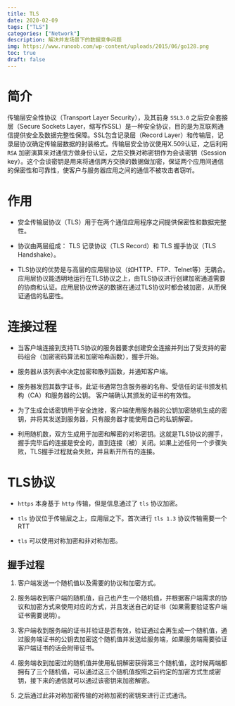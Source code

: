 ```yaml
---
title: TLS
date: 2020-02-09
tags: ["TLS"]
categories: ["Network"]
description: 解决并发场景下的数据竞争问题
img: https://www.runoob.com/wp-content/uploads/2015/06/go128.png
toc: true
draft: false
---
```


# 简介

传输层安全性协议（Transport Layer Security），及其前身 `SSL3.0` 之后安全套接层（Secure Sockets Layer，缩写作SSL）是一种安全协议，目的是为互联网通信提供安全及数据完整性保障。SSL包含记录层（Record Layer）和传输层，记录层协议确定传输层数据的封装格式。传输层安全协议使用X.509认证，之后利用`RSA` 加密演算来对通信方做身份认证，之后交换对称密钥作为会谈密钥（Session key）。这个会谈密钥是用来将通信两方交换的数据做加密，保证两个应用间通信的保密性和可靠性，使客户与服务器应用之间的通信不被攻击者窃听。

<!--more-->

# 作用

+ 安全传输层协议（TLS）用于在两个通信应用程序之间提供保密性和数据完整性。

+ 协议由两层组成： TLS 记录协议（TLS Record）和 TLS 握手协议（TLS Handshake）。

+ TLS协议的优势是与高层的应用层协议（如HTTP、FTP、Telnet等）无耦合。应用层协议能透明地运行在TLS协议之上，由TLS协议进行创建加密通道需要的协商和认证。应用层协议传送的数据在通过TLS协议时都会被加密，从而保证通信的私密性。


# 连接过程

+ 当客户端连接到支持TLS协议的服务器要求创建安全连接并列出了受支持的密码组合（加密密码算法和加密哈希函数），握手开始。

+ 服务器从该列表中决定加密和散列函数，并通知客户端。

+ 服务器发回其数字证书，此证书通常包含服务器的名称、受信任的证书颁发机构（CA）和服务器的公钥。
客户端确认其颁发的证书的有效性。

+ 为了生成会话密钥用于安全连接，客户端使用服务器的公钥加密随机生成的密钥，并将其发送到服务器，只有服务器才能使用自己的私钥解密。

+ 利用随机数，双方生成用于加密和解密的对称密钥。这就是TLS协议的握手，握手完毕后的连接是安全的，直到连接（被）关闭。如果上述任何一个步骤失败，TLS握手过程就会失败，并且断开所有的连接。


# TLS协议

+ `https` 本身基于 `http` 传输，但是信息通过了 `tls` 协议加密。

+ `tls` 协议位于传输层之上，应用层之下。首次进行 `tls 1.3` 协议传输需要一个 RTT

+ `tls` 可以使用对称加密和非对称加密。

## 握手过程

1. 客户端发送一个随机值以及需要的协议和加密方式。

2. 服务端收到客户端的随机值，自己也产生一个随机值，并根据客户端需求的协议和加密方式来使用对应的方式，并且发送自己的证书（如果需要验证客户端证书需要说明）。

3. 客户端收到服务端的证书并验证是否有效，验证通过会再生成一个随机值，通过服务端证书的公钥去加密这个随机值并发送给服务端，如果服务端需要验证客户端证书的话会附带证书。

4. 服务端收到加密过的随机值并使用私钥解密获得第三个随机值，这时候两端都拥有了三个随机值，可以通过这三个随机值按照之前约定的加密方式生成密钥，接下来的通信就可以通过该密钥来加密解密。

5. 之后通过此非对称加密传输的对称加密的密钥来进行正式通讯。